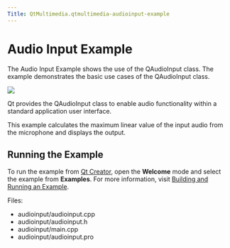 ```yaml
---
Title: QtMultimedia.qtmultimedia-audioinput-example
---
```

        
Audio Input Example
===================

<span class="subtitle"></span>
<span id="details"></span>
The Audio Input Example shows the use of the QAudioInput class. The example demonstrates the basic use cases of the QAudioInput class.

![](https://developer.ubuntu.com/static/devportal_uploaded/7842637b-02ec-4d5c-a41f-7d3780da405d-api/apps/qml/sdk-14.10/qtmultimedia-audioinput-example/images/audioinput-example.png)

Qt provides the QAudioInput class to enable audio functionality within a standard application user interface.

This example calculates the maximum linear value of the input audio from the microphone and displays the output.

<span id="running-the-example"></span>
Running the Example
-------------------

To run the example from [Qt Creator](../../../../scopes/cpp/sdk-14.10/U1db.Index.md), open the **Welcome** mode and select the example from **Examples**. For more information, visit [Building and Running an Example](http://qt-project.org/doc/qtcreator/creator-build-example-application.html).

Files:

-   audioinput/audioinput.cpp
-   audioinput/audioinput.h
-   audioinput/main.cpp
-   audioinput/audioinput.pro

